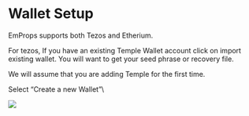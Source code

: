 # Wallet Setup

EmProps supports both Tezos and Etherium.

For tezos, If you have an existing Temple Wallet account click on import existing wallet. You will want to get your seed phrase or recovery file.

We will assume that you are adding Temple for the first time.

Select “Create a new Wallet”\


![](https://s3-us-west-2.amazonaws.com/secure.notion-static.com/77a1a663-a562-4122-84e8-df3a6f86afa2/Screenshot\_2023-07-04\_at\_20.39.46.png)
